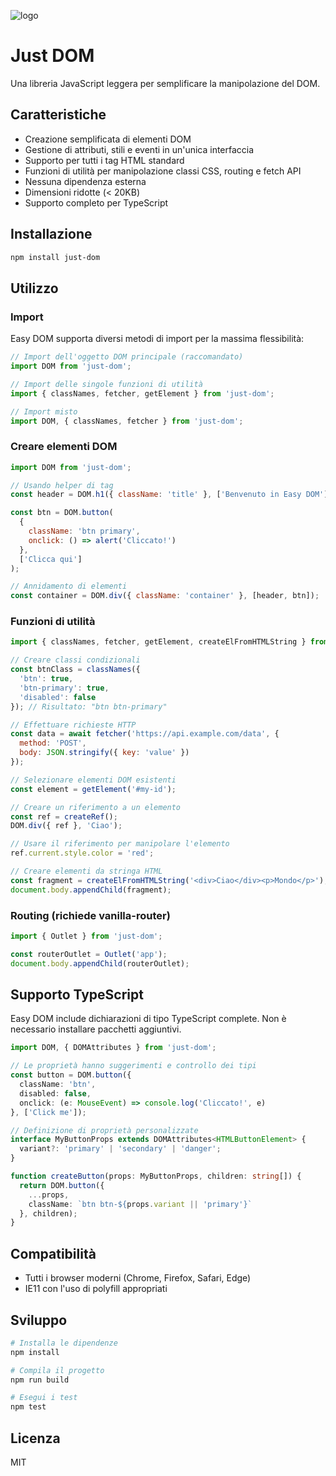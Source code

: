 ![logo](https://just-dom.vercel.app/logo.svg)

# Just DOM

Una libreria JavaScript leggera per semplificare la manipolazione del DOM.

## Caratteristiche

- Creazione semplificata di elementi DOM
- Gestione di attributi, stili e eventi in un'unica interfaccia
- Supporto per tutti i tag HTML standard
- Funzioni di utilità per manipolazione classi CSS, routing e fetch API
- Nessuna dipendenza esterna
- Dimensioni ridotte (< 20KB)
- Supporto completo per TypeScript

## Installazione

```bash
npm install just-dom
```

## Utilizzo

### Import

Easy DOM supporta diversi metodi di import per la massima flessibilità:

```javascript
// Import dell'oggetto DOM principale (raccomandato)
import DOM from 'just-dom';

// Import delle singole funzioni di utilità
import { classNames, fetcher, getElement } from 'just-dom';

// Import misto
import DOM, { classNames, fetcher } from 'just-dom';
```

### Creare elementi DOM

```javascript
import DOM from 'just-dom';

// Usando helper di tag
const header = DOM.h1({ className: 'title' }, ['Benvenuto in Easy DOM']);

const btn = DOM.button(
  { 
    className: 'btn primary',
    onclick: () => alert('Cliccato!')
  },
  ['Clicca qui']
);

// Annidamento di elementi
const container = DOM.div({ className: 'container' }, [header, btn]);
```

### Funzioni di utilità

```javascript
import { classNames, fetcher, getElement, createElFromHTMLString } from 'just-dom';

// Creare classi condizionali
const btnClass = classNames({
  'btn': true,
  'btn-primary': true,
  'disabled': false
}); // Risultato: "btn btn-primary"

// Effettuare richieste HTTP
const data = await fetcher('https://api.example.com/data', {
  method: 'POST',
  body: JSON.stringify({ key: 'value' })
});

// Selezionare elementi DOM esistenti
const element = getElement('#my-id');

// Creare un riferimento a un elemento
const ref = createRef();
DOM.div({ ref }, 'Ciao');

// Usare il riferimento per manipolare l'elemento
ref.current.style.color = 'red';

// Creare elementi da stringa HTML
const fragment = createElFromHTMLString('<div>Ciao</div><p>Mondo</p>');
document.body.appendChild(fragment);
```

### Routing (richiede vanilla-router)

```javascript
import { Outlet } from 'just-dom';

const routerOutlet = Outlet('app');
document.body.appendChild(routerOutlet);
```

## Supporto TypeScript

Easy DOM include dichiarazioni di tipo TypeScript complete. Non è necessario installare pacchetti aggiuntivi.

```typescript
import DOM, { DOMAttributes } from 'just-dom';

// Le proprietà hanno suggerimenti e controllo dei tipi
const button = DOM.button({ 
  className: 'btn',
  disabled: false,
  onclick: (e: MouseEvent) => console.log('Cliccato!', e)
}, ['Click me']);

// Definizione di proprietà personalizzate
interface MyButtonProps extends DOMAttributes<HTMLButtonElement> {
  variant?: 'primary' | 'secondary' | 'danger';
}

function createButton(props: MyButtonProps, children: string[]) {
  return DOM.button({
    ...props,
    className: `btn btn-${props.variant || 'primary'}`
  }, children);
}
```

## Compatibilità

- Tutti i browser moderni (Chrome, Firefox, Safari, Edge)
- IE11 con l'uso di polyfill appropriati

## Sviluppo

```bash
# Installa le dipendenze
npm install

# Compila il progetto
npm run build

# Esegui i test
npm test
```

## Licenza

MIT